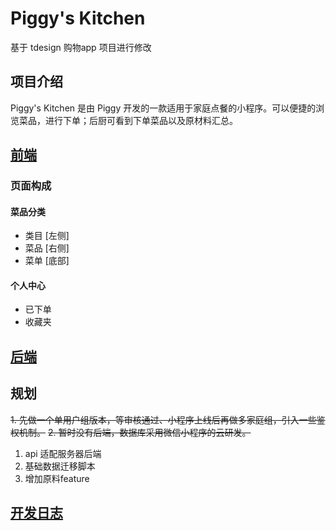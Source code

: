 # Piggy's Kitchen
基于 tdesign 购物app 项目进行修改
## 项目介绍
Piggy's Kitchen 是由 Piggy 开发的一款适用于家庭点餐的小程序。可以便捷的浏览菜品，进行下单；后厨可看到下单菜品以及原材料汇总。

## [前端](https://github.com/wty92911/piggy-s-kitchen)

### 页面构成
#### 菜品分类
- 类目 [左侧]
- 菜品 [右侧]
- 菜单 [底部]
#### 个人中心
- 已下单
- 收藏夹

## [后端](https://github.com/wty92911/GoPigKit)

## 规划
~~1. 先做一个单用户组版本，等审核通过、小程序上线后再做多家庭组，引入一些鉴权机制。~~
~~2. 暂时没有后端，数据库采用微信小程序的云研发。~~
1. api 适配服务器后端
2. 基础数据迁移脚本
3. 增加原料feature
## [开发日志](./dev.md)




